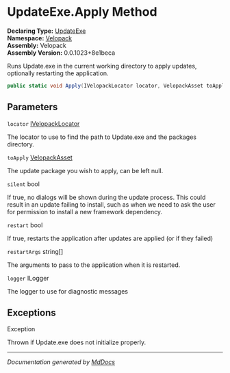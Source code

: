 ﻿<!--  
  <auto-generated>   
    The contents of this file were generated by a tool.  
    Changes to this file may be list if the file is regenerated  
  </auto-generated>   
-->

# UpdateExe.Apply Method

**Declaring Type:** [UpdateExe](../index.md)  
**Namespace:** [Velopack](../../index.md)  
**Assembly:** Velopack  
**Assembly Version:** 0.0.1023+8e1beca

Runs Update.exe in the current working directory to apply updates, optionally restarting the application.

```csharp
public static void Apply(IVelopackLocator locator, VelopackAsset toApply, bool silent, bool restart, string[] restartArgs = null, ILogger logger = null);
```

## Parameters

`locator`  [IVelopackLocator](../../Locators/IVelopackLocator/index.md)

The locator to use to find the path to Update.exe and the packages directory.

`toApply`  [VelopackAsset](../../VelopackAsset/index.md)

The update package you wish to apply, can be left null.

`silent`  bool

If true, no dialogs will be shown during the update process. This could result              in an update failing to install, such as when we need to ask the user for permission to install              a new framework dependency.

`restart`  bool

If true, restarts the application after updates are applied (or if they failed)

`restartArgs`  string\[\]

The arguments to pass to the application when it is restarted.

`logger`  ILogger

The logger to use for diagnostic messages

## Exceptions

Exception

Thrown if Update.exe does not initialize properly.

___

*Documentation generated by [MdDocs](https://github.com/ap0llo/mddocs)*
